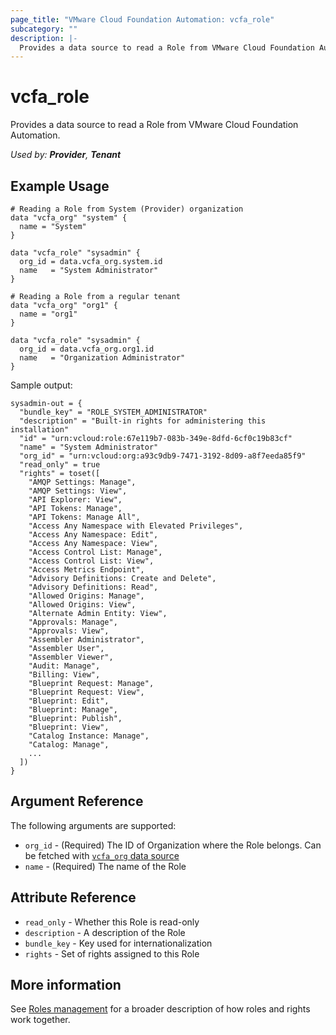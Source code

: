 ```yaml
---
page_title: "VMware Cloud Foundation Automation: vcfa_role"
subcategory: ""
description: |-
  Provides a data source to read a Role from VMware Cloud Foundation Automation.
---
```


# vcfa_role

Provides a data source to read a Role from VMware Cloud Foundation Automation.

_Used by: **Provider**, **Tenant**_

## Example Usage

```hcl
# Reading a Role from System (Provider) organization
data "vcfa_org" "system" {
  name = "System"
}

data "vcfa_role" "sysadmin" {
  org_id = data.vcfa_org.system.id
  name   = "System Administrator"
}

# Reading a Role from a regular tenant
data "vcfa_org" "org1" {
  name = "org1"
}

data "vcfa_role" "sysadmin" {
  org_id = data.vcfa_org.org1.id
  name   = "Organization Administrator"
}
```

Sample output:
```
sysadmin-out = {
  "bundle_key" = "ROLE_SYSTEM_ADMINISTRATOR"
  "description" = "Built-in rights for administering this installation"
  "id" = "urn:vcloud:role:67e119b7-083b-349e-8dfd-6cf0c19b83cf"
  "name" = "System Administrator"
  "org_id" = "urn:vcloud:org:a93c9db9-7471-3192-8d09-a8f7eeda85f9"
  "read_only" = true
  "rights" = toset([
    "AMQP Settings: Manage",
    "AMQP Settings: View",
    "API Explorer: View",
    "API Tokens: Manage",
    "API Tokens: Manage All",
    "Access Any Namespace with Elevated Privileges",
    "Access Any Namespace: Edit",
    "Access Any Namespace: View",
    "Access Control List: Manage",
    "Access Control List: View",
    "Access Metrics Endpoint",
    "Advisory Definitions: Create and Delete",
    "Advisory Definitions: Read",
    "Allowed Origins: Manage",
    "Allowed Origins: View",
    "Alternate Admin Entity: View",
    "Approvals: Manage",
    "Approvals: View",
    "Assembler Administrator",
    "Assembler User",
    "Assembler Viewer",
    "Audit: Manage",
    "Billing: View",
    "Blueprint Request: Manage",
    "Blueprint Request: View",
    "Blueprint: Edit",
    "Blueprint: Manage",
    "Blueprint: Publish",
    "Blueprint: View",
    "Catalog Instance: Manage",
    "Catalog: Manage",
    ...
  ])
}
```

## Argument Reference

The following arguments are supported:

- `org_id` - (Required) The ID of Organization where the Role belongs. Can be fetched with [`vcfa_org` data source](/providers/vmware/vcfa/latest/docs/data-sources/org)
- `name` - (Required) The name of the Role

## Attribute Reference

- `read_only` - Whether this Role is read-only
- `description` - A description of the Role
- `bundle_key` - Key used for internationalization
- `rights` - Set of rights assigned to this Role

## More information

See [Roles management](/providers/vmware/vcfa/latest/docs/guides/roles_management) for a broader description of how roles and
rights work together.